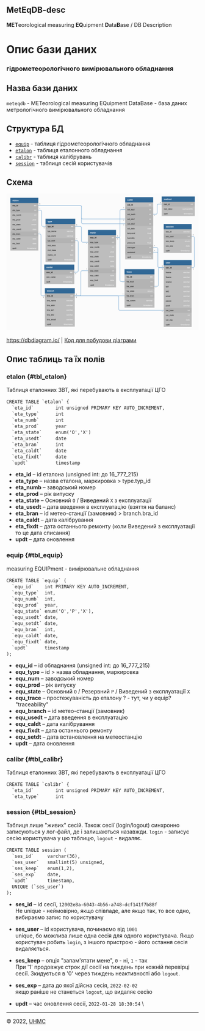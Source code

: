 ## MetEqDB-desc
**MET**eorological measuring **EQ**uipment **D**ata**B**ase / DB Description

# Опис бази даних
### гідрометеорологічного вимірювального обладнання


## Назва бази даних

`meteqdb` - METeorological measuring EQuipment DataBase - база даних метрологічного вимірювального обладнання

## Структура БД

- [`equip`](#tbl_equip) - таблиця гідрометеорологічного обладнання
- [`etalon`](#tbl_etalon) - таблиця еталонного обладнання
- [`calibr`](#tbl_calibr) - таблиця калібрувань
- [`session`](#tbl_session) - таблиця сесій користувачів

## Схема

![medb.png](medb.png "Схема MEdb")

<https://dbdiagram.io/> | [Код для побудови діаграми](dbdiagram_code)


## Опис таблиць та їх полів

### etalon {#tbl_etalon}

Таблиця еталонних ЗВТ, які перебувають в експлуатації ЦГО

```mysql
CREATE TABLE `etalon` {
  `eta_id`        int unsigned PRIMARY KEY AUTO_INCREMENT,
  `eta_type`      int
  `eta_numb`      int
  `eta_prod`      year
  `eta_state`     enum('O','X')
  `eta_usedt`     date
  `eta_bran`      int
  `eta_caldt`     date
  `eta_fixdt`     date
  `updt`          timestamp
```

- **eta_id**    – id еталона (unsigned int: до 16_777_215)
- **eta_type**  – назва еталона, маркировка > type.typ_id
- **eta_numb**  – заводський номер
- **eta_prod**  – рік випуску
- **eta_state** – Основний `O` / Виведений `X` з експлуатації
- **eta_usedt** – дата введення в експлуатацію (взяття на баланс)
- **eta_bran**  – id метео-станції (замовник) > branch.bra_id
- **eta_caldt** – дата калібрування
- **eta_fixdt** – дата останнього ремонту (коли Виведений з експлуатації то це дата списання)
- **updt**      – дата оновлення


### equip {#tbl_equip}

measuring EQUIPment - вимірювальне обладнання

```mysql
CREATE TABLE `equip` (
  `equ_id`    int PRIMARY KEY AUTO_INCREMENT,
  `equ_type`  int,
  `equ_numb`  int,
  `equ_prod`  year,
  `equ_state` enum('O','P','X'),
  `equ_usedt` date,
  `equ_setdt` date,
  `equ_bran`  int,
  `equ_caldt` date,
  `equ_fixdt` date,
  `updt`      timestamp
);
```

- **equ_id**     – id обладнання (unsigned int: до 16_777_215)
- **equ_type**   – id > назва обладнання, маркировка
- **equ_num**    – заводський номер
- **equ_prod**   – рік випуску
- **equ_state**  – Основний `O` / Резервний `P` / Виведений з експлуатації `X`
- **equ_trace**  – простежуваність до еталону ? - тут, чи у equip? "traceability"
- **equ_branch** – id метео-станції (замовник)
- **equ_usedt**  – дата введення в експлуатацію
- **equ_caldt**  – дата калібрування
- **equ_fixdt**  – дата останнього ремонту
- **equ_setdt**  – дата встановлення на метеостанцію
- **updt**       – дата оновлення


### calibr {#tbl_calibr}

Таблиця еталонних ЗВТ, які перебувають в експлуатації ЦГО

```mysql
CREATE TABLE `calibr` {
  `eta_id`        int unsigned PRIMARY KEY AUTO_INCREMENT,
  `eta_type`      int
```


### session {#tbl_session}

Таблиця лише "живих" сесій. Також сесії (login/logout) синхронно записуються у лог-файл, де і залишаються назавжди.
`login` - записує сесію користувача у цю таблицю, `logout` - видаляє.

```mysql
CREATE TABLE session (
  `ses_id`     varchar(36),
  `ses_user`   smallint(5) unsigned,
  `ses_keep`   enum(1,2),
  `ses_exp`    date,
  `updt`       timestamp,
  UNIQUE (`ses_user`)
);
```
- **ses_id** – id сесії, `12002e8a-6043-4b56-a748-dcf141f7b88f` \
Не unique - неймовірно, якщо співпаде, але якщо так, то все одно, вибираємо запис по користувачу

- **ses_user** – id користувача, починаємо від `1001` \
unique, бо можлива лише одна сесія для одного користувача. Якщо користувач робить `login`, з іншого пристрою - його остання сесія видаляється.

- **ses_keep** – опція "запам'ятати мене", `0` - ні, `1` - так \
При '1' продовжує строк дії сесії на тиждень при кожній перевірці сесії. Зкидується в '0' через тиждень неактивності або `logout`.

- **ses_exp** – дата до якої дійсна сесія, `2022-02-02` \
якщо раніше не станеться `logout`, що видаляє сесію

- **updt** – час оновлення сесії, `2022-01-28 18:30:54` \



---
&copy; 2022, [UHMC](https://meteo.gov.ua/)
